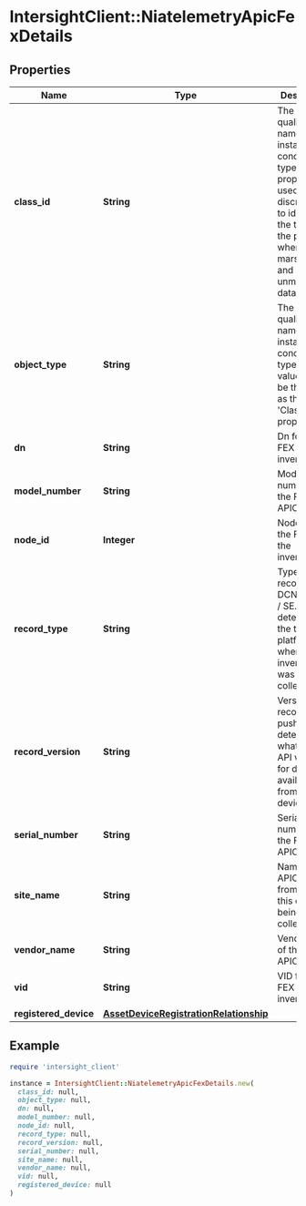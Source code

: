 # IntersightClient::NiatelemetryApicFexDetails

## Properties

| Name | Type | Description | Notes |
| ---- | ---- | ----------- | ----- |
| **class_id** | **String** | The fully-qualified name of the instantiated, concrete type. This property is used as a discriminator to identify the type of the payload when marshaling and unmarshaling data. | [default to &#39;niatelemetry.ApicFexDetails&#39;] |
| **object_type** | **String** | The fully-qualified name of the instantiated, concrete type. The value should be the same as the &#39;ClassId&#39; property. | [default to &#39;niatelemetry.ApicFexDetails&#39;] |
| **dn** | **String** | Dn for the FEX in the inventory. | [optional] |
| **model_number** | **String** | Model number of the FEX in APIC. | [optional] |
| **node_id** | **Integer** | Node id for the FEX in the inventory. | [optional] |
| **record_type** | **String** | Type of record DCNM / APIC / SE. This determines the type of platform where inventory was collected. | [optional] |
| **record_version** | **String** | Version of record being pushed. This determines what was the API version for data available from the device. | [optional] |
| **serial_number** | **String** | Serial number of the FEX in APIC. | [optional] |
| **site_name** | **String** | Name of the APIC site from which this data is being collected. | [optional] |
| **vendor_name** | **String** | Vendor name of the FEX in APIC. | [optional] |
| **vid** | **String** | VID for the FEX in the inventory. | [optional] |
| **registered_device** | [**AssetDeviceRegistrationRelationship**](AssetDeviceRegistrationRelationship.md) |  | [optional] |

## Example

```ruby
require 'intersight_client'

instance = IntersightClient::NiatelemetryApicFexDetails.new(
  class_id: null,
  object_type: null,
  dn: null,
  model_number: null,
  node_id: null,
  record_type: null,
  record_version: null,
  serial_number: null,
  site_name: null,
  vendor_name: null,
  vid: null,
  registered_device: null
)
```

